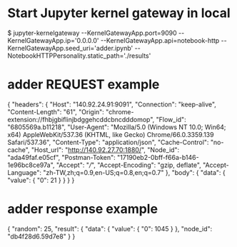
# Start Jupyter kernel gateway in local
$ jupyter-kernelgateway --KernelGatewayApp.port=9090 --KernelGatewayApp.ip='0.0.0.0' --KernelGatewayApp.api=notebook-http --KernelGatewayApp.seed_uri='adder.ipynb' --NotebookHTTPPersonality.static_path='./results'

# adder REQUEST example
 {
     "headers": {
         "Host": "140.92.24.91:9091",
         "Connection": "keep-alive",
         "Content-Length": "61",
         "Origin": "chrome-extension://fhbjgbiflinjbdggehcddcbncdddomop",
         "Flow_id": "6805569a.b11218",
         "User-Agent": "Mozilla/5.0 (Windows NT 10.0; Win64; x64) AppleWebKit/537.36 (KHTML, like Gecko) Chrome/66.0.3359.139 Safari/537.36",
         "Content-Type": "application/json",
         "Cache-Control": "no-cache",
         "Host_url": "http://140.92.27.70:1880/",
         "Node_id": "ada49faf.e05cf",
         "Postman-Token": "17190eb2-0bff-f66a-b146-1e96bc8ce97a",
         "Accept": "*/*",
         "Accept-Encoding": "gzip, deflate",
         "Accept-Language": "zh-TW,zh;q=0.9,en-US;q=0.8,en;q=0.7"
     },
     "body": {
         "data": {
             "value": {
                 "0": 21
             }
         }
      }
 }
 
 # adder response example
 {
    "random": 25,
    "result": {
        "data": {
            "value": {
                "0": 1045
            }
        },
        "node_id": "db4f28d6.59d7e8"
    }
}

